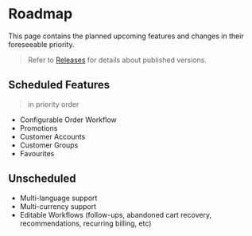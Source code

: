 # Roadmap

This page contains the planned upcoming features and changes in their foreseeable priority.

> Refer to [Releases](releases.md) for details about published versions.

## Scheduled Features

> in priority order

- Configurable Order Workflow
- Promotions
- Customer Accounts
- Customer Groups
- Favourites

## Unscheduled

- Multi-language support
- Multi-currency support
- Editable Workflows (follow-ups, abandoned cart recovery,
  recommendations, recurring billing, etc)
